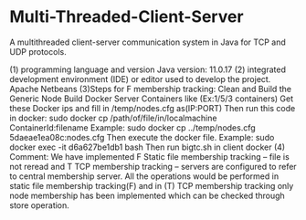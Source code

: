 # Multi-Threaded-Client-Server
A multithreaded client-server communication system in Java for TCP and UDP protocols.

(1) programming language and version
	Java version: 11.0.17 
(2) integrated development environment (IDE) or editor used to develop the project.
	Apache Netbeans
(3)Steps for F membership tracking:
Clean and Build the Generic Node
Build Docker Server Containers like (Ex:1/5/3 containers)
Get these Docker ips and fill in /temp/nodes.cfg as(IP:PORT)
Then run this code in docker: sudo docker cp /path/of/file/in/localmachine ContainerId:filename
Example: sudo docker cp ../temp/nodes.cfg 5daeae1ea08c:nodes.cfg
Then execute the docker file.
Example: sudo docker exec -it d6a627be1db1 bash
Then run bigtc.sh in client docker
(4) Comment:
We have implemented F Static file membership tracking – file is not reread and T TCP membership tracking – servers are configured to refer to central membership server. All the operations would be performed in static file membership tracking(F) and in (T) TCP membership tracking only node membership has been implemented which can be checked through store operation.
